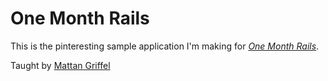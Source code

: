 # One Month Rails

This is the pinteresting sample application I'm making for [*One Month Rails*](http://onemonthrails.com).

Taught by [Mattan Griffel](http://mattangriffel.com)
